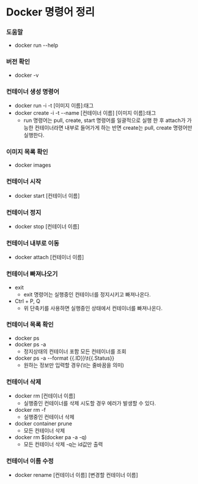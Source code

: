 # Docker 명령어 정리

### 도움말
- docker run --help

### 버전 확인
- docker -v

### 컨테이너 생성 명령어
- docker run -i -t [이미지 이름]:태그
- docker create -i -t --name [컨테이너 이름] [이미지 이름]:태그
  * run 명령어는 pull, create, start 명령어를 일괄적으로 실행 한 후 attach가 가능한 컨테이너라면 내부로 들어가게 하는 반면 create는 pull, create 명령어만 실행한다.

### 이미지 목록 확인
- docker images

### 컨테이너 시작
- docker start [컨테이너 이름]

### 컨테이너 정지
- docker stop [컨테이너 이름]

### 컨테이너 내부로 이동
- docker attach [컨테이너 이름]

### 컨테이너 빠져나오기
- exit
  * exit 명령어는 실행중인 컨테이너를 정지시키고 빠져나온다.
- Ctrl + P, Q
  * 위 단축키를 사용하면 실행중인 상태에서 컨테이너를 빠져나온다.

### 컨테이너 목록 확인
- docker ps
- docker ps -a
  * 정지상태의 컨테이너 포함 모든 컨테이너를 조회
- docker ps -a --format {{.ID}}\t{{.Status}}
  * 원하는 정보만 입력할 경우(\t는 줄바꿈을 의미)

### 컨테이너 삭제
- docker rm [컨테이너 이름]
  * 실행중인 컨테이너를 삭제 시도할 경우 에러가 발생할 수 있다.
- docker rm -f
  * 실행중인 컨테이너 삭제
- docker container prune
  * 모든 컨테이너 삭제
- docker rm $(docker pa -a -q)
  * 모든 컨테이너 삭제 -q는 id값만 출력

### 컨테이너 이름 수정
- docker rename [컨테이너 이름] [변경할 컨테이너 이름]
